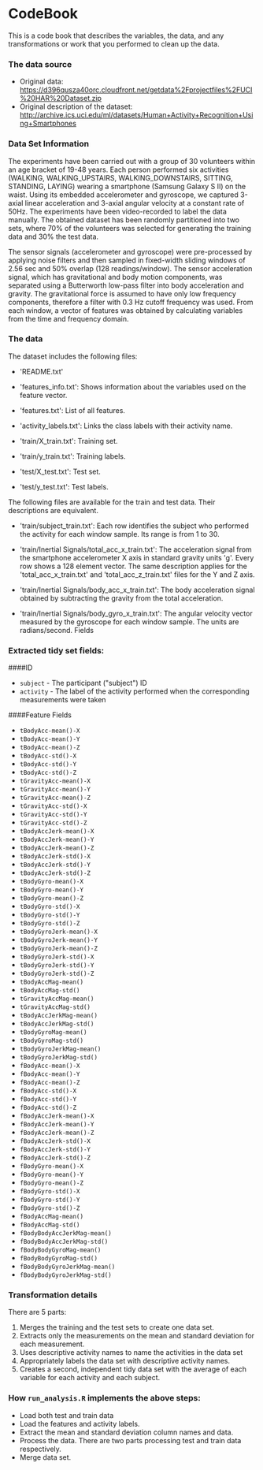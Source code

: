# CodeBook

This is a code book that describes the variables, the data, and any transformations or work that you performed to clean up the data.

### The data source

* Original data: https://d396qusza40orc.cloudfront.net/getdata%2Fprojectfiles%2FUCI%20HAR%20Dataset.zip
* Original description of the dataset: http://archive.ics.uci.edu/ml/datasets/Human+Activity+Recognition+Using+Smartphones

### Data Set Information

The experiments have been carried out with a group of 30 volunteers within an age bracket of 19-48 years. Each person performed six activities (WALKING, WALKING_UPSTAIRS, WALKING_DOWNSTAIRS, SITTING, STANDING, LAYING) wearing a smartphone (Samsung Galaxy S II) on the waist. Using its embedded accelerometer and gyroscope, we captured 3-axial linear acceleration and 3-axial angular velocity at a constant rate of 50Hz. The experiments have been video-recorded to label the data manually. The obtained dataset has been randomly partitioned into two sets, where 70% of the volunteers was selected for generating the training data and 30% the test data.

The sensor signals (accelerometer and gyroscope) were pre-processed by applying noise filters and then sampled in fixed-width sliding windows of 2.56 sec and 50% overlap (128 readings/window). The sensor acceleration signal, which has gravitational and body motion components, was separated using a Butterworth low-pass filter into body acceleration and gravity. The gravitational force is assumed to have only low frequency components, therefore a filter with 0.3 Hz cutoff frequency was used. From each window, a vector of features was obtained by calculating variables from the time and frequency domain.

### The data

The dataset includes the following files:

- 'README.txt'

- 'features_info.txt': Shows information about the variables used on the feature vector.

- 'features.txt': List of all features.

- 'activity_labels.txt': Links the class labels with their activity name.

- 'train/X_train.txt': Training set.

- 'train/y_train.txt': Training labels.

- 'test/X_test.txt': Test set.

- 'test/y_test.txt': Test labels.

The following files are available for the train and test data. Their descriptions are equivalent.

- 'train/subject_train.txt': Each row identifies the subject who performed the activity for each window sample. Its range is from 1 to 30.

- 'train/Inertial Signals/total_acc_x_train.txt': The acceleration signal from the smartphone accelerometer X axis in standard gravity units 'g'. Every row shows a 128 element vector. The same description applies for the 'total_acc_x_train.txt' and 'total_acc_z_train.txt' files for the Y and Z axis.

- 'train/Inertial Signals/body_acc_x_train.txt': The body acceleration signal obtained by subtracting the gravity from the total acceleration.

- 'train/Inertial Signals/body_gyro_x_train.txt': The angular velocity vector measured by the gyroscope for each window sample. The units are radians/second.
Fields

### Extracted tidy set fields:

####ID
* `subject` - The participant ("subject") ID
* `activity` - The label of the activity performed when the corresponding measurements were taken

####Feature Fields

* `tBodyAcc-mean()-X` 
* `tBodyAcc-mean()-Y` 
* `tBodyAcc-mean()-Z` 
* `tBodyAcc-std()-X` 
* `tBodyAcc-std()-Y` 
* `tBodyAcc-std()-Z` 
* `tGravityAcc-mean()-X` 
* `tGravityAcc-mean()-Y` 
* `tGravityAcc-mean()-Z` 
* `tGravityAcc-std()-X` 
* `tGravityAcc-std()-Y` 
* `tGravityAcc-std()-Z` 
* `tBodyAccJerk-mean()-X` 
* `tBodyAccJerk-mean()-Y` 
* `tBodyAccJerk-mean()-Z` 
* `tBodyAccJerk-std()-X` 
* `tBodyAccJerk-std()-Y` 
* `tBodyAccJerk-std()-Z` 
* `tBodyGyro-mean()-X` 
* `tBodyGyro-mean()-Y` 
* `tBodyGyro-mean()-Z` 
* `tBodyGyro-std()-X` 
* `tBodyGyro-std()-Y` 
* `tBodyGyro-std()-Z` 
* `tBodyGyroJerk-mean()-X` 
* `tBodyGyroJerk-mean()-Y` 
* `tBodyGyroJerk-mean()-Z` 
* `tBodyGyroJerk-std()-X` 
* `tBodyGyroJerk-std()-Y` 
* `tBodyGyroJerk-std()-Z` 
* `tBodyAccMag-mean()` 
* `tBodyAccMag-std()` 
* `tGravityAccMag-mean()` 
* `tGravityAccMag-std()` 
* `tBodyAccJerkMag-mean()` 
* `tBodyAccJerkMag-std()` 
* `tBodyGyroMag-mean()` 
* `tBodyGyroMag-std()` 
* `tBodyGyroJerkMag-mean()` 
* `tBodyGyroJerkMag-std()` 
* `fBodyAcc-mean()-X` 
* `fBodyAcc-mean()-Y` 
* `fBodyAcc-mean()-Z` 
* `fBodyAcc-std()-X` 
* `fBodyAcc-std()-Y` 
* `fBodyAcc-std()-Z` 
* `fBodyAccJerk-mean()-X` 
* `fBodyAccJerk-mean()-Y` 
* `fBodyAccJerk-mean()-Z` 
* `fBodyAccJerk-std()-X` 
* `fBodyAccJerk-std()-Y` 
* `fBodyAccJerk-std()-Z` 
* `fBodyGyro-mean()-X` 
* `fBodyGyro-mean()-Y` 
* `fBodyGyro-mean()-Z` 
* `fBodyGyro-std()-X` 
* `fBodyGyro-std()-Y` 
* `fBodyGyro-std()-Z` 
* `fBodyAccMag-mean()` 
* `fBodyAccMag-std()` 
* `fBodyBodyAccJerkMag-mean()` 
* `fBodyBodyAccJerkMag-std()` 
* `fBodyBodyGyroMag-mean()` 
* `fBodyBodyGyroMag-std()` 
* `fBodyBodyGyroJerkMag-mean()` 
* `fBodyBodyGyroJerkMag-std()` 

### Transformation details

There are 5 parts:

1. Merges the training and the test sets to create one data set.
2. Extracts only the measurements on the mean and standard deviation for each measurement.
3. Uses descriptive activity names to name the activities in the data set
4. Appropriately labels the data set with descriptive activity names.
5. Creates a second, independent tidy data set with the average of each variable for each activity and each subject.

### How ```run_analysis.R``` implements the above steps:

* Load both test and train data
* Load the features and activity labels.
* Extract the mean and standard deviation column names and data.
* Process the data. There are two parts processing test and train data respectively.
* Merge data set.
